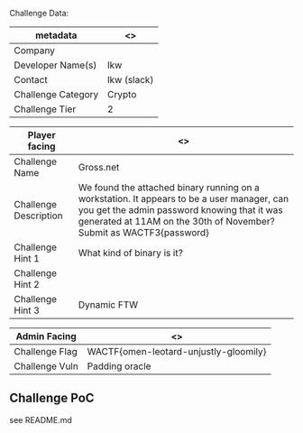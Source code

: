 Challenge Data:

|metadata | <> |
|--- | --- |
|Company |   |
|Developer Name(s) | lkw |
|Contact | lkw (slack) |
|Challenge Category | Crypto |
|Challenge Tier | 2 |

|Player facing | <> |
|--- | --- |
|Challenge Name | Gross.net |
|Challenge Description | We found the attached binary running on a workstation. It appears to be a user manager, can you get the admin password knowing that it was generated at 11AM on the 30th of November? Submit as WACTF3{password}|
|Challenge Hint 1 | What kind of binary is it? |
|Challenge Hint 2 | |
|Challenge Hint 3 | Dynamic FTW |

|Admin Facing | <> |
|--- | --- |
|Challenge Flag| WACTF{omen-leotard-unjustly-gloomily} |
|Challenge Vuln| Padding oracle |

Challenge PoC
---
see README.md
